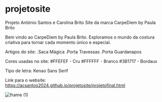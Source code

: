 # projetosite
Projeto António Santos e Carolina Brito
Site da marca CarpeDiem by Paula Brito

Bem vindo ao CarpeDiem by Paula Brito.
Exploramos o mundo da costura criativa para tornar cada momento único e especial.

Artigos do site:
.Saca Mágica
.Porta Travessas
.Porta Guardanapos

Cores usadas no site:
#FFEFEF - Cru
#FFFFFF - Branco
#3B1717 - Bordaux

Tipo de letra: Kenao Sans Serif

Link para o website: https://acsantos2024.github.io/projetosite/projetofinal.html

![frame (1)](https://github.com/ACSantos2024/projetosite/assets/163567418/08ca77a2-3871-4086-9b24-90fc15a468e6)
